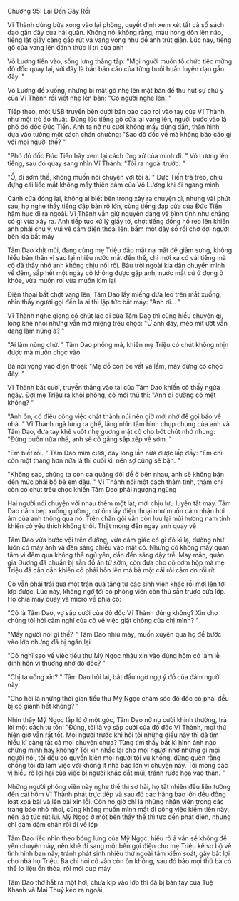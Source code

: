 




Chương 95: Lại Đến Gây Rối

Vĩ Thành dùng bữa xong vào lại phòng, quyết định xem xét tất cả sổ sách dạo gần đây của hải quân. Không nói không rằng, máu nóng dồn lên não, tiếng lật giấy càng gấp rút và vang vọng như để anh trút giận. Lúc này, tiếng gõ cửa vang lên đánh thức lí trí của anh

Võ Lương tiến vào, sống lưng thẳng tắp: "Mọi người muốn tổ chức tiệc mừng đô đốc quay lại, với đây là bản báo cáo của từng buổi huấn luyện dạo gần đây. "

Võ Lương để xuống, nhưng bí mật gõ nhẹ lên mặt bàn để thu hút sự chú ý của Vĩ Thành rồi viết nhẹ lên bàn: "Có người nghe lén. "

Tiếp theo, một USB truyền bên dưới bản báo cáo rơi vào tay của Vĩ Thành như một trò ảo thuật. Đúng lúc tiếng gõ cửa lại vang lên, người bước vào là phó đô đốc Đức Tiến. Anh ta nở nụ cười không mấy đứng đắn, thân hình dựa vào tưởng một cách chán chường: "Sao đô đốc về mà không báo cáo gì với mọi người thế? "

"Phó đô đốc Đức Tiến hãy xem lại cách ứng xử của mình đi. " Võ Lương lên tiếng, sau đó quay sang nhìn Vĩ Thành: "Tôi ra ngoài trước. "

"Ồ, đi sớm thế, không muốn nói chuyện với tôi à. " Đức Tiến trả treo, chịu đựng cái liếc mắt không mấy thiện cảm của Võ Lương khi đi ngang mình

Cánh cửa đóng lại, không ai biết bên trong xảy ra chuyện gì, nhưng vài phút sau, họ nghe thấy tiếng đập bàn rõ lớn, cùng tiếng đạp cửa của Đức Tiến hậm hực đi ra ngoài. Vĩ Thành vẫn giữ nguyên dáng vẻ bình tĩnh như chẳng có gì vừa xảy ra. Anh tiếp tục xử lý giấy tờ, chợt tiếng đồng hồ reo lên khiến anh phải chú ý, vui vẻ cầm điện thoại lên, bấm một dãy số rồi chờ đợi người bên kia bắt máy

Tâm Dao khịt mũi, đang cùng mẹ Triệu đắp mặt nạ mắt để giảm sưng, không hiểu bản thân vì sao lại nhiều nước mắt đến thế, chỉ mới xa có vài tiếng mà cô đã thấy nhớ anh không chịu nổi rồi. Bầu trời ngoài kia dần chuyển mình về đêm, sắp hết một ngày cô không được gặp anh, nước mắt cứ ứ đọng ở khóe, vừa muốn rơi vừa muốn kìm lại

Điện thoại bất chợt vang lên, Tâm Dao lấy miếng dưa leo trên mắt xuống, nhìn thấy người gọi đến là ai thì lập tức bắt máy: "Anh ơi... "

Vĩ Thành nghe giọng có chút lạc đi của Tâm Dao thì cũng hiểu chuyện gì, lòng khẽ nhói nhưng vẫn mở miệng trêu chọc: "Ừ anh đây, mèo mít ướt vẫn đang làm nũng à? "

"Ai làm nũng chứ. " Tâm Dao phồng má, khiến mẹ Triệu có chút không nhịn được mà muốn chọc vào

Bà nói vọng vào điện thoại: "Mẹ dỗ con bé vất vả lắm, mày đừng có chọc đấy. "

Vĩ Thành bật cười, truyền thẳng vào tai của Tâm Dao khiến cô thấy ngứa ngáy. Đợi mẹ Triệu ra khỏi phòng, cô mới thủ thỉ: "Anh đi đường có mệt không? "

"Anh ổn, có điều công việc chất thành núi nên giờ mới nhớ để gọi báo về nhà. " Vĩ Thành ngả lưng ra ghế, lặng nhìn tấm hình chụp chung của anh và Tâm Dao, đưa tay khẽ vuốt nhẹ gương mặt cô cho bớt chút nhớ nhung: "Đừng buồn nữa nhé, anh sẽ cố gắng sắp xếp về sớm. "

"Em biết rồi. " Tâm Dao mỉm cười, đáy lòng lần nữa được lấp đầy: "Em chỉ còn một tháng hơn nữa là thi cuối kì, nên sợ cũng sẽ bận. "


"Không sao, chúng ta còn cả quãng đời để ở bên nhau, anh sẽ không bận đến mức phải bỏ bê em đâu. " Vĩ Thành nói một cách thâm tình, thậm chí còn có chút trêu chọc khiến Tâm Dao phải ngượng ngùng

Hai người nói chuyện với nhau thêm một lát, mới chịu lưu luyến tắt máy. Tâm Dao nằm bẹp xuống giường, cứ ôm lấy điện thoại như muốn cảm nhận hơi ấm của anh thông qua nó. Trên chăn gối vẫn còn lưu lại mùi hương nam tính khiến cô yêu thích không thôi. Thật mong đến ngày anh quay về


Tâm Dao vừa bước vội trên đường, vừa cảm giác có gì đó kì lạ, dường như luôn có máy ảnh và đèn sáng chiếu vào mặt cô. Nhưng cô không mấy quan tâm vì đêm qua không thể ngủ yên, dẫn đến sáng dậy trễ. May mắn, quản gia Dương đã chuẩn bị sẵn đồ ăn từ sớm, còn đưa cho cô cơm hộp mà mẹ Triệu đã căn dặn khiến cô phải hôn lên má bà một cái rồi cảm ơn rối rít

Cô vẫn phải trải qua một trận quà tặng từ các sinh viên khác rồi mới lên tới lớp được. Lúc này, không ngờ tới có phóng viên còn thủ sẵn trước cửa lớp. Họ chĩa máy quay và micro về phía cô:

"Cô là Tâm Dao, vợ sắp cưới của đô đốc Vĩ Thành đúng không? Xin cho chúng tôi hỏi cảm nghĩ của cô về việc giật chồng của chị mình? "

"Mấy người nói gì thế? " Tâm Dao nhíu mày, muốn xuyên qua họ để bước vào lớp nhưng đã bị ngăn lại

"Cô nghĩ sao về việc tiểu thư Mỹ Ngọc nhậu xỉn vào đúng hôm cô làm lễ đính hôn vì thương nhớ đô đốc? "

"Chị ta uống xỉn? " Tâm Dao hỏi lại, bắt đầu ngờ ngợ ý đồ của đám người này

"Cho hỏi là những thời gian tiểu thư Mỹ Ngọc chăm sóc đô đốc có phải đều bị cô giành hết không? "

Nhìn thấy Mỹ Ngọc lấp ló ở một góc, Tâm Dao nở nụ cười khinh thường, trả lời một cách từ tốn: "Đúng, tôi là vợ sắp cưới của đô đốc Vĩ Thành, mọi thứ hiện giờ vẫn rất tốt. Mọi người trước khi hỏi tôi những điều này thì đã tìm hiểu kĩ càng tất cả mọi chuyện chưa? Từng tìm thấy bất kì hình ảnh nào chứng minh hay không? Tôi xin nhắc lại cho mọi người nhớ những gì mọi người nói, tôi đều có quyền kiện mọi người tội vu khống, đừng quên rằng chồng tôi đã làm việc với không ít nhà báo lớn vì chuyện này. Tôi mong các vị hiểu rõ lợi hại của việc bị người khác dắt mũi, tránh rước họa vào thân. "

Những người phóng viên này nghe thế thì sợ hãi, họ tất nhiên đều liên tưởng đến cái hôm Vĩ Thành phát trực tiếp và sau đó các hãng báo lớn đều đồng loạt xoá bài và lên bài xin lỗi. Còn họ giờ chỉ là những nhân viên trong các trang báo nhỏ nhoi, cũng không muốn mình mất đi công việc kiếm tiền này, nên lập tức rút lui. Mỹ Ngọc ở một bên thấy thế thì tức đến phát điên, nhưng chỉ dám dậm chân rồi đi về lớp

Tâm Dao liếc nhìn theo bóng lưng của Mỹ Ngọc, hiểu rõ ả vẫn sẽ không để yên chuyện này, nên khẽ đi sang một bên gọi điện cho mẹ Triệu kể sơ bộ về tình hình ban nãy, tránh phát sinh nhiều thứ ngoài tầm kiểm soát, gây bất lợi cho nhà họ Triệu. Bà chỉ hỏi cô vẫn còn ổn không, sau đó bảo mọi thứ bà có thể lo liệu ổn thỏa, rồi mới cúp máy

Tâm Dao thở hắt ra một hơi, chưa kịp vào lớp thì đã bị bàn tay của Tuệ Khanh và Mai Thuỷ kéo ra ngoài




